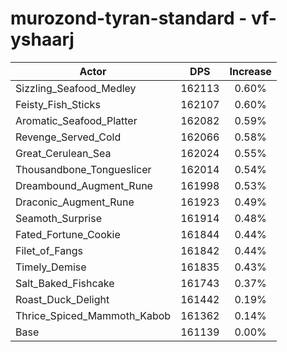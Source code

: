 # murozond-tyran-standard - vf-yshaarj
| Actor | DPS | Increase |
|---|:---:|:---:|
|Sizzling_Seafood_Medley|162113|0.60%|
|Feisty_Fish_Sticks|162107|0.60%|
|Aromatic_Seafood_Platter|162082|0.59%|
|Revenge_Served_Cold|162066|0.58%|
|Great_Cerulean_Sea|162024|0.55%|
|Thousandbone_Tongueslicer|162014|0.54%|
|Dreambound_Augment_Rune|161998|0.53%|
|Draconic_Augment_Rune|161923|0.49%|
|Seamoth_Surprise|161914|0.48%|
|Fated_Fortune_Cookie|161844|0.44%|
|Filet_of_Fangs|161842|0.44%|
|Timely_Demise|161835|0.43%|
|Salt_Baked_Fishcake|161743|0.37%|
|Roast_Duck_Delight|161442|0.19%|
|Thrice_Spiced_Mammoth_Kabob|161362|0.14%|
|Base|161139|0.00%|
